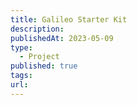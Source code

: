```yaml
---
title: Galileo Starter Kit
description: 
publishedAt: 2023-05-09
type:
  - Project
published: true
tags: 
url:
---
```

